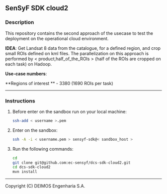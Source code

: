 ## SenSyF SDK cloud2

### Description

This repository contains the second approach of the usecase to test the deployment on the operational cloud environment.

**IDEA**: Get Landsat 8 data from the catalogue, for a defined region, and crop small ROIs defined on kml files.
      The parallelization on this approach is performed by < product,half_of_the_ROIs > (half of the ROIs are cropped on each task) on Hadoop.

**Use-case numbers**:

**Regions of interest ** - 3380 (1690 ROIs per task)

--------------

### Instructions

1. Before enter on the sandbox run on your local machine:

      ```bash
      ssh-add < username >.pem      
      ```

2. Enter on the sandbox:

      ```bash
      ssh -A -i < username.pem > sensyf-sdk@< sandbox_host >
      ```

3. Run the following commands:

      ```bash
      cd
      git clone git@github.com:ec-sensyf/dcs-sdk-cloud2.git
      cd dcs-sdk-cloud2
      mvn install
      ```

--------------

Copyright (C) DEIMOS Engenharia S.A.
